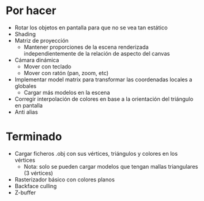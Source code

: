 # Por hacer
- Rotar los objetos en pantalla para que no se vea tan estático
- Shading
- Matriz de proyección
    - Mantener proporciones de la escena renderizada independientemente de la relación de aspecto del canvas
- Cámara dinámica
    - Mover con teclado
    - Mover con ratón (pan, zoom, etc)
- Implementar model matrix para transformar las coordenadas locales a globales
    - Cargar más modelos en la escena
- Corregir interpolación de colores en base a la orientación del triángulo en pantalla
- Anti alias

# Terminado
- Cargar ficheros .obj con sus vértices, triángulos y colores en los vértices
    - Nota: solo se pueden cargar modelos que tengan mallas triangulares (3 vértices)
- Rasterizador básico con colores planos
- Backface culling
- Z-buffer
